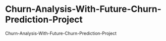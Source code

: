 # Churn-Analysis-With-Future-Churn-Prediction-Project
Churn-Analysis-With-Future-Churn-Prediction-Project
